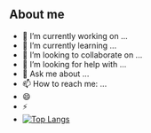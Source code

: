 ## About me


- 🔭 I’m currently working on ...
- 🌱 I’m currently learning ...
- 👯 I’m looking to collaborate on ...
- 🤔 I’m looking for help with ...
- 💬 Ask me about ...
- 📫 How to reach me: ...
- 😄 
- ⚡ 
- [![Top Langs](https://github-readme-stats.vercel.app/api/top-langs/?username=LIHUA919&layout=donut-vertical)](https://github.com/anuraghazra/github-readme-stats)

